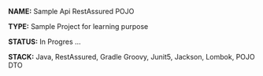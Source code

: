 
**NAME:** Sample Api RestAssured POJO

**TYPE:** Sample Project for learning purpose

**STATUS:** In Progres ...

**STACK:** Java, RestAssured, Gradle Groovy, Junit5, Jackson, Lombok, POJO DTO

